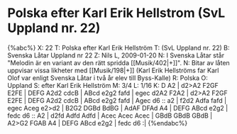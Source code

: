 # Polska efter Karl Erik Hellstrom (SvL Uppland nr. 22)

{%abc%}
X: 22
T: Polska efter Karl Erik Hellström
T: (SvL Uppland nr. 22)
B: Svenska Låtar Uppland nr 22
Z: Nils L, 2009-01-20
N: I Svenska Låtar står "Melodin är en variant av den rätt spridda [[Musik/402|+]]". 
N: Bitar av låten uppvisar vissa likheter med [[Musik/198|+]] (Karl Erik Hellströms far Karl Olof var enligt Svenska Låtar i två år elev till Byss-Kalle)
R: Polska
O: Uppland
S: efter Karl Erik Hellström
M: 3/4
L: 1/16
K: D
A2 | d2>A2 F2GF E2FE | DEFG A2d2 cdcB | ABcd e2g2 fafd | egec d2A2 F2A2 |
d2>A2 F2GF E2FE | DEFG A2d2 cdcB | ABcd e2g2 fafd | Agec d6 :: 
a2 | f2d2 Adfa fafd | egec Aceg e2>d2 | B2G2 DGBd BdBG | 
     AdAF DFAd A4 | DEFG ABcd e2g2 | fedc d6 :: 
A2 | d2fd Adfd Adfd | Acec Acec Acec | GBdB GBdB GBdB | 
     A2>G2 FGAB A4 | DEFG ABcd e2g2 | fedc d6 :|
{%endabc%}
